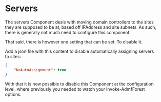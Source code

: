 ﻿# Servers

The servers Component deals with moving domain controllers to the sites they are supposed to be at, based off IPAddress and site subnets.
As such, there is generally not much need to configure this component.

That said, there is however one setting that can be set:
To disable it.

Add a json file with this content to disable automatically assigning servers to sites:

```json
{
    "NoAutoAssignment": true
}
```

With that it is now possible to disable this Component at the configuration level, where previously you needed to watch your Invoke-AdmfForest options.
